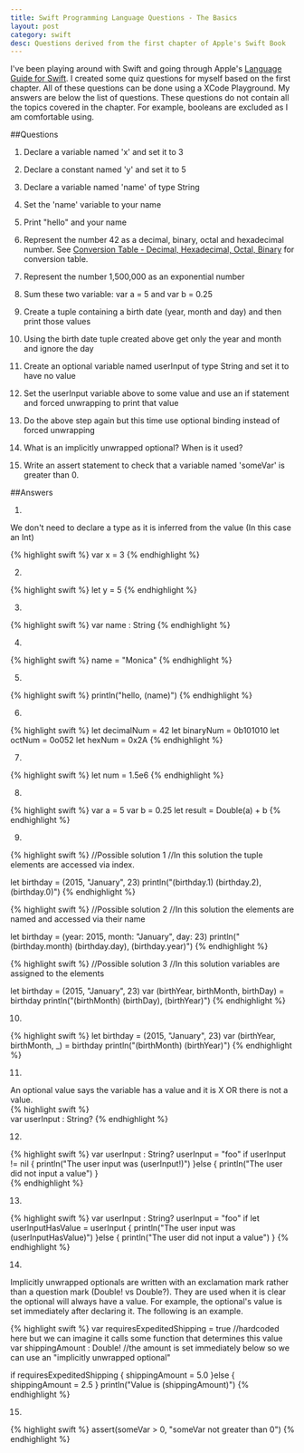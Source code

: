 ```yaml
---
title: Swift Programming Language Questions - The Basics
layout: post
category: swift
desc: Questions derived from the first chapter of Apple's Swift Book
---
```

I've been playing around with Swift and going through Apple's [Language Guide for Swift](https://developer.apple.com/library/ios/documentation/Swift/Conceptual/Swift_Programming_Language/TheBasics.html#//apple_ref/doc/uid/TP40014097-CH5-ID309"). I created some quiz questions for myself based on the first chapter.  All of these questions can be done using a XCode Playground.  My answers are below the list of questions.  These questions do not contain all the topics covered in the chapter.  For example, booleans are excluded as I am comfortable using.

##Questions

1. Declare a variable named 'x' and set it to 3

2. Declare a constant named 'y' and set it to 5

3. Declare a variable named 'name' of type String

4. Set the 'name' variable to your name

5. Print "hello" and your name

6. Represent the number 42 as a decimal, binary, octal and hexadecimal number. See [Conversion Table - Decimal, Hexadecimal, Octal, Binary](http://ascii.cl/conversion.htm) for conversion table.

7. Represent the number 1,500,000 as an exponential number

8. Sum these two variable: var a = 5 and var b = 0.25 

9. Create a tuple containing a birth date (year, month and day) and then print those values

10. Using the birth date tuple created above get only the year and month and ignore the day

11. Create an optional variable named userInput of type String and set it to have no value  

12. Set the userInput variable above to some value and use an if statement and forced unwrapping to print that value

13. Do the above step again but this time use optional binding instead of forced unwrapping

14. What is an implicitly unwrapped optional?  When is it used?

15. Write an assert statement to check that a variable named 'someVar' is greater than 0.

	

##Answers

1.
We don't need to declare a type as it is inferred from the value (In this case an Int)

{% highlight swift %}
var x = 3 
{% endhighlight %} 

2.
 {% highlight swift %}
 let y = 5
{% endhighlight %}

3.
{% highlight swift %}
var name : String
{% endhighlight %}

4.
{% highlight swift %}
name = "Monica"
{% endhighlight %}

5.
{% highlight swift %}
println("hello, \(name)")
{% endhighlight %}

6.
{% highlight swift %}
let decimalNum = 42
let binaryNum = 0b101010
let octNum = 0o052
let hexNum = 0x2A
{% endhighlight %}

7.
{% highlight swift %}
let num = 1.5e6
{% endhighlight %}

8.
{% highlight swift %}
var a = 5
var b = 0.25
let result = Double(a) + b
{% endhighlight %}

9.
{% highlight swift %}
//Possible solution 1
//In this solution the tuple elements are accessed via index.

let birthday = (2015, "January", 23)
println("\(birthday.1) \(birthday.2), \(birthday.0)")
{% endhighlight %}

{% highlight swift %}
//Possible solution 2
//In this solution the elements are named and accessed via their name

let birthday = (year: 2015, month: "January", day: 23)
println("\(birthday.month) \(birthday.day), \(birthday.year)")
{% endhighlight %}


{% highlight swift %}
//Possible solution 3
//In this solution variables are assigned to the elements

let birthday = (2015, "January", 23)
var (birthYear, birthMonth, birthDay) = birthday
println("\(birthMonth) \(birthDay), \(birthYear)")
{% endhighlight %}			

10.
{% highlight swift %}
let birthday = (2015, "January", 23)
var (birthYear, birthMonth, _) = birthday
println("\(birthMonth) \(birthYear)")
{% endhighlight %}

11.
An optional value says the variable has a value and it is X OR there is not a value.	
{% highlight swift %}	
var userInput : String?
{% endhighlight %}		

12.
{% highlight swift %}
var userInput : String?
userInput = "foo"
if userInput != nil {
	println("The user input was \(userInput!)")
}else {
	println("The user did not input a value")
}	
{% endhighlight %}

13.
{% highlight swift %}
var userInput : String?
userInput = "foo"
if let userInputHasValue = userInput {
	println("The user input was \(userInputHasValue)")
}else {
	println("The user did not input a value")
}
{% endhighlight %}

14.
Implicitly unwrapped optionals are written with an exclamation mark rather than a question mark (Double! vs Double?).  They are used when it is clear the optional will always have a value.  For example, the optional's value is set immediately after declaring it.  The following is an example.

{% highlight swift %}
var requiresExpeditedShipping = true  //hardcoded here but we can imagine it calls some function that determines this value
var shippingAmount : Double!  //the amount is set immediately below so we can use an "implicitly unwrapped optional"

if requiresExpeditedShipping {
	shippingAmount = 5.0
}else {
	shippingAmount = 2.5
}
println("Value is \(shippingAmount)")
{% endhighlight %}

15.
{% highlight swift %}
assert(someVar > 0, "someVar not greater than 0")
{% endhighlight %}
